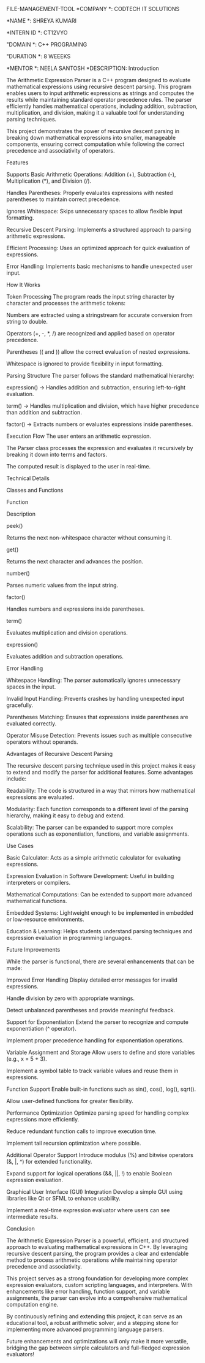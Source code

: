 FILE-MANAGEMENT-TOOL *COMPANY *: CODTECH IT SOLUTIONS

*NAME *: SHREYA KUMARI

*INTERN ID *: CT12VYO

"DOMAIN *: C++ PROGRAMING

"DURATION *: 8 WEEEKS

*MENTOR *: NEELA SANTOSH
*DESCRIPTION: Introduction

The Arithmetic Expression Parser is a C++ program designed to evaluate mathematical expressions using recursive descent parsing. This program enables users to input arithmetic expressions as strings and computes the results while maintaining standard operator precedence rules. The parser efficiently handles mathematical operations, including addition, subtraction, multiplication, and division, making it a valuable tool for understanding parsing techniques.

This project demonstrates the power of recursive descent parsing in breaking down mathematical expressions into smaller, manageable components, ensuring correct computation while following the correct precedence and associativity of operators.

Features

Supports Basic Arithmetic Operations: Addition (+), Subtraction (-), Multiplication (*), and Division (/).

Handles Parentheses: Properly evaluates expressions with nested parentheses to maintain correct precedence.

Ignores Whitespace: Skips unnecessary spaces to allow flexible input formatting.

Recursive Descent Parsing: Implements a structured approach to parsing arithmetic expressions.

Efficient Processing: Uses an optimized approach for quick evaluation of expressions.

Error Handling: Implements basic mechanisms to handle unexpected user input.

How It Works

Token Processing
The program reads the input string character by character and processes the arithmetic tokens:

Numbers are extracted using a stringstream for accurate conversion from string to double.

Operators (+, -, *, /) are recognized and applied based on operator precedence.

Parentheses (( and )) allow the correct evaluation of nested expressions.

Whitespace is ignored to provide flexibility in input formatting.

Parsing Structure
The parser follows the standard mathematical hierarchy:

expression() → Handles addition and subtraction, ensuring left-to-right evaluation.

term() → Handles multiplication and division, which have higher precedence than addition and subtraction.

factor() → Extracts numbers or evaluates expressions inside parentheses.

Execution Flow
The user enters an arithmetic expression.

The Parser class processes the expression and evaluates it recursively by breaking it down into terms and factors.

The computed result is displayed to the user in real-time.

Technical Details

Classes and Functions

Function

Description

peek()

Returns the next non-whitespace character without consuming it.

get()

Returns the next character and advances the position.

number()

Parses numeric values from the input string.

factor()

Handles numbers and expressions inside parentheses.

term()

Evaluates multiplication and division operations.

expression()

Evaluates addition and subtraction operations.

Error Handling

Whitespace Handling: The parser automatically ignores unnecessary spaces in the input.

Invalid Input Handling: Prevents crashes by handling unexpected input gracefully.

Parentheses Matching: Ensures that expressions inside parentheses are evaluated correctly.

Operator Misuse Detection: Prevents issues such as multiple consecutive operators without operands.

Advantages of Recursive Descent Parsing

The recursive descent parsing technique used in this project makes it easy to extend and modify the parser for additional features. Some advantages include:

Readability: The code is structured in a way that mirrors how mathematical expressions are evaluated.

Modularity: Each function corresponds to a different level of the parsing hierarchy, making it easy to debug and extend.

Scalability: The parser can be expanded to support more complex operations such as exponentiation, functions, and variable assignments.

Use Cases

Basic Calculator: Acts as a simple arithmetic calculator for evaluating expressions.

Expression Evaluation in Software Development: Useful in building interpreters or compilers.

Mathematical Computations: Can be extended to support more advanced mathematical functions.

Embedded Systems: Lightweight enough to be implemented in embedded or low-resource environments.

Education & Learning: Helps students understand parsing techniques and expression evaluation in programming languages.

Future Improvements

While the parser is functional, there are several enhancements that can be made:

Improved Error Handling
Display detailed error messages for invalid expressions.

Handle division by zero with appropriate warnings.

Detect unbalanced parentheses and provide meaningful feedback.

Support for Exponentiation
Extend the parser to recognize and compute exponentiation (^ operator).

Implement proper precedence handling for exponentiation operations.

Variable Assignment and Storage
Allow users to define and store variables (e.g., x = 5 + 3).

Implement a symbol table to track variable values and reuse them in expressions.

Function Support
Enable built-in functions such as sin(), cos(), log(), sqrt().

Allow user-defined functions for greater flexibility.

Performance Optimization
Optimize parsing speed for handling complex expressions more efficiently.

Reduce redundant function calls to improve execution time.

Implement tail recursion optimization where possible.

Additional Operator Support
Introduce modulus (%) and bitwise operators (&, |, ^) for extended functionality.

Expand support for logical operations (&&, ||, !) to enable Boolean expression evaluation.

Graphical User Interface (GUI) Integration
Develop a simple GUI using libraries like Qt or SFML to enhance usability.

Implement a real-time expression evaluator where users can see intermediate results.

Conclusion

The Arithmetic Expression Parser is a powerful, efficient, and structured approach to evaluating mathematical expressions in C++. By leveraging recursive descent parsing, the program provides a clear and extendable method to process arithmetic operations while maintaining operator precedence and associativity.

This project serves as a strong foundation for developing more complex expression evaluators, custom scripting languages, and interpreters. With enhancements like error handling, function support, and variable assignments, the parser can evolve into a comprehensive mathematical computation engine.

By continuously refining and extending this project, it can serve as an educational tool, a robust arithmetic solver, and a stepping stone for implementing more advanced programming language parsers.

Future enhancements and optimizations will only make it more versatile, bridging the gap between simple calculators and full-fledged expression evaluators!
